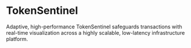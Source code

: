 # TokenSentinel
Adaptive, high-performance TokenSentinel safeguards transactions with real-time visualization across a highly scalable, low-latency infrastructure platform.
